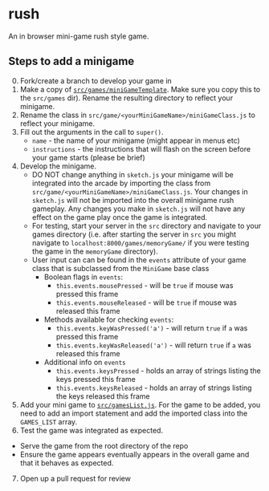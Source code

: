 # rush

An in browser mini-game rush style game.

## Steps to add a minigame

0. Fork/create a branch to develop your game in
1. Make a copy of [`src/games/miniGameTemplate`](src/games/miniGameTemplate). Make sure you copy this to the `src/games` dir). Rename the resulting directory to reflect your minigame.
2. Rename the class in `src/game/<yourMiniGameName>/miniGameClass.js` to reflect your minigame.
3. Fill out the arguments in the call to `super()`.
   * `name` - the name of your minigame (might appear in menus etc)
   * `instructions` - the instructions that will flash on the screen before your game starts (please be brief)
4. Develop the minigame.
   * DO NOT change anything in `sketch.js` your minigame will be integrated into the arcade by importing the class from `src/game/<yourMiniGameName>/miniGameClass.js`. Your changes in `sketch.js` will not be imported into the overall minigame rush gameplay.  Any changes you make in `sketch.js` will not have any effect on the game play once the game is integrated.
   * For testing, start your server in the `src` directory and navigate to your games directory (i.e. after starting the server in `src` you might navigate to `localhost:8000/games/memoryGame/` if you were testing the game in the `memoryGame` directory).
   * User input can can be found in the `events` attribute of your game class that is subclassed from the `MiniGame` base class
     * Boolean flags in `events`:
       * `this.events.mousePressed` - will be `true` if mouse was pressed this frame
       * `this.events.mouseReleased` - will be `true` if mouse was released this frame
     * Methods available for checking `events`:
       * `this.events.keyWasPressed('a')` - will return `true` if `a` was pressed this frame
       * `this.events.keyWasReleased('a')` - will return `true` if `a` was released this frame
     * Additional info on `events`
       * `this.events.keysPressed` - holds an array of strings listing the keys pressed this frame
       * `this.events.keysReleased` - holds an array of strings listing the keys released this frame
5. Add your mini game to [`src/gamesList.js`](src/gamesList.js).  For the game to be added, you need to add an import statement and add the imported class into the `GAMES_LIST` array.
6. Test the game was integrated as expected.
  * Serve the game from the root directory of the repo
  * Ensure the game appears eventually appears in the overall game and that it behaves as expected.
7. Open up a pull request for review
